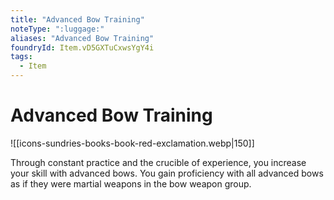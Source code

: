 ```yaml
---
title: "Advanced Bow Training"
noteType: ":luggage:"
aliases: "Advanced Bow Training"
foundryId: Item.vD5GXTuCxwsYgY4i
tags:
  - Item
---
```


# Advanced Bow Training
![[icons-sundries-books-book-red-exclamation.webp|150]]

Through constant practice and the crucible of experience, you increase your skill with advanced bows. You gain proficiency with all advanced bows as if they were martial weapons in the bow weapon group.

